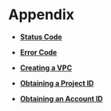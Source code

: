 # Appendix<a name="dws_02_0066"></a>

-   **[Status Code](status-code.md)**  

-   **[Error Code](error-code.md)**  

-   **[Creating a VPC](creating-a-vpc.md)**  

-   **[Obtaining a Project ID](obtaining-a-project-id.md)**  

-   **[Obtaining an Account ID](obtaining-an-account-id.md)**  


